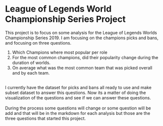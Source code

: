 # League of Legends World Championship Series Project

This project is to focus on some analysis for the League of Legends Worlds Championship Series 2019. I am focusing on the champions picks and bans, and focusing on three questions.
<br/>
1. Which Champions where most popular per role
2. For the most common champions, did their popularity change during the duration of worlds.
3. On average what was the most common team that was picked overall and by each team.

<br/>
I currently have the dataset for picks and bans all ready to use and make subset dataset to answer this questions. Now its a matter of doing the visualization of the questions and see if we can answer these questions.
<br/>
<br/>
During the process some questions will change or some question will be add and that will be in the markdown for each analysis but those are the three questions that started this project. 
